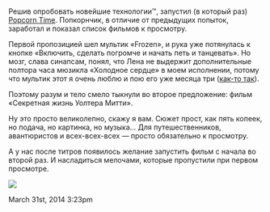 # 

Решив опробовать новейшие технологии™, запустил (в который раз) [Popcorn
Time](http://popcorn.cdnjd.com). Попкорнчик, в отличие от предыдущих
попыток, заработал и показал список фильмов к просмотру.

Первой пропозицией шел мультик «Frozen», и рука уже потянулась к кнопке
«Включить, сделать погромче и начать петь и танцевать». Но мозг, слава
синапсам, понял, что Лена не выдержит дополнительные полтора часа
мюзикла «Холодное сердце» в моем исполнении, потому что мультик этот я
очень люблю и пою его уже месяца три ([как-то
так](https://www.youtube.com/watch?v=afKKlwPLHQ4)).

Поэтому разум и тело смело тыкнули во второе предложение: фильм
«Секретная жизнь Уолтера Митти».

Ну это просто великолепно, скажу я вам. Сюжет прост, как пять копеек, но
подача, но картинка, но музыка… Для путешественников, авантюристов и
всех-всех-всех — просто обязательно к просмотру.

А у нас после титров появилось желание запустить фильм с начала во
второй раз. И насладиться мелочами, которые пропустили при первом
просмотре.

![](/tumblr/81312596708_0.jpg)

<span id="timestamp"> March 31st, 2014 3:23pm </span>
